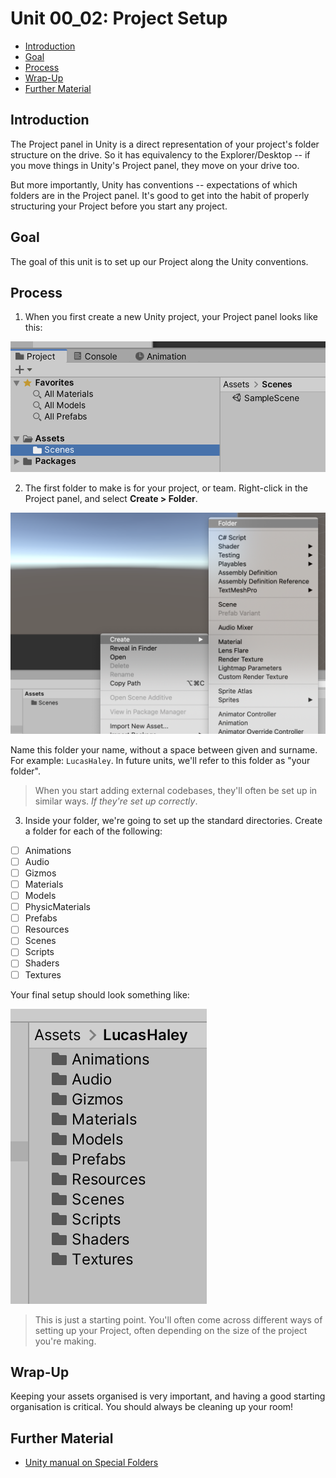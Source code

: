 # Unit 00_02: Project Setup <!-- omit in toc -->

- [Introduction](#introduction)
- [Goal](#goal)
- [Process](#process)
- [Wrap-Up](#wrap-up)
- [Further Material](#further-material)

## Introduction

The Project panel in Unity is a direct representation of your project's folder structure on the drive. So it has equivalency to the Explorer/Desktop -- if you move things in Unity's Project panel, they move on your drive too.

But more importantly, Unity has conventions -- expectations of which folders are in the Project panel. It's good to get into the habit of properly structuring your Project before you start any project.

## Goal

The goal of this unit is to set up our Project along the Unity conventions.

## Process

1. When you first create a new Unity project, your Project panel looks like this:

![Default project](images/00b_Default.png)

2. The first folder to make is for your project, or team. Right-click in the Project panel, and select **Create > Folder**.

![Create folder](images/00b_CreateFolder.png)

Name this folder your name, without a space between given and surname. For example: `LucasHaley`. In future units, we'll refer to this folder as "your folder".

> When you start adding external codebases, they'll often be set up in similar ways. *If they're set up correctly*.

3. Inside your folder, we're going to set up the standard directories. Create a folder for each of the following:

- [ ] Animations
- [ ] Audio
- [ ] Gizmos
- [ ] Materials
- [ ] Models
- [ ] PhysicMaterials
- [ ] Prefabs
- [ ] Resources
- [ ] Scenes
- [ ] Scripts
- [ ] Shaders
- [ ] Textures

Your final setup should look something like:

![Folder structure](images/00b_FolderStructure.png)

> This is just a starting point. You'll often come across different ways of setting up your Project, often depending on the size of the project you're making.

## Wrap-Up

Keeping your assets organised is very important, and having a good starting organisation is critical. You should always be cleaning up your room!

## Further Material
- [Unity manual on Special Folders](https://docs.unity3d.com/Manual/SpecialFolders.html)
